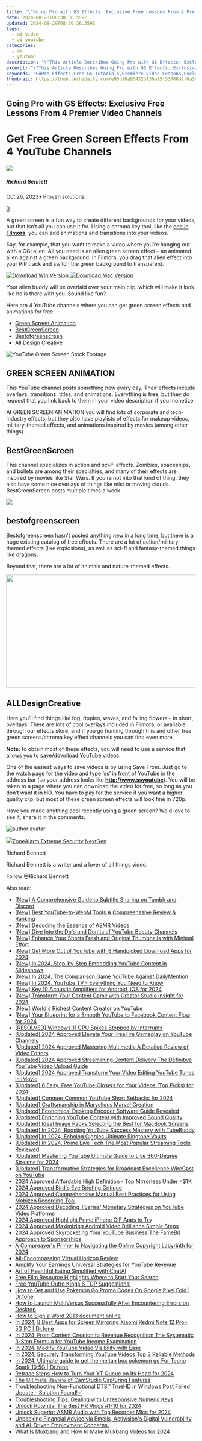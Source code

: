 ```yaml
---
title: "\"Going Pro with GS Effects  Exclusive Free Lessons From 4 Premier Video Channels for 2024\""
date: 2024-08-28T08:30:36.559Z
updated: 2024-08-29T08:30:36.559Z
tags:
  - ai video
  - ai youtube
categories:
  - ai
  - youtube
description: "\"This Article Describes Going Pro with GS Effects: Exclusive Free Lessons From 4 Premier Video Channels for 2024\""
excerpt: "\"This Article Describes Going Pro with GS Effects: Exclusive Free Lessons From 4 Premier Video Channels for 2024\""
keywords: "GoPro Effects,Free GS Tutorials,Premiere Video Lessons,Exclusive Pro Training,Top GS Techniques,Professional Videography,Channel Mastery Guide"
thumbnail: https://thmb.techidaily.com/e95b10a90432b136a95f53788d2f6a34587f22e1538a737ba31a5504b6070516.jpg
---
```


## Going Pro with GS Effects: Exclusive Free Lessons From 4 Premier Video Channels

# Get Free Green Screen Effects From 4 YouTube Channels

![](https://images.wondershare.com/filmora/article-images/richard-bennett.jpg)

##### Richard Bennett

 Oct 26, 2023• Proven solutions

[0](#commentsBoxSeoTemplate)

A green screen is a fun way to create different backgrounds for your videos, but that isn’t all you can use it for. Using a chroma key tool, like the [one in **Filmora**](https://tools.techidaily.com/wondershare/filmora/download/), you can add animations and transitions into your videos.

Say, for example, that you want to make a video where you’re hanging out with a CGI alien. All you need is an alien green screen effect – an animated alien against a green background. In Filmora, you drag that alien effect into your PIP track and switch the green background to transparent.

[![Download Win Version](https://images.wondershare.com/filmora/guide/download-btn-win.jpg) ](https://tools.techidaily.com/wondershare/filmora/download/) [![Download Mac Version](https://images.wondershare.com/filmora/guide/download-btn-mac.jpg) ](https://tools.techidaily.com/wondershare/filmora/download/)

Your alien buddy will be overlaid over your main clip, which will make it look like he is there with you. Sound like fun?

Here are 4 YouTube channels where you can get green screen effects and animations for free.

* [Green Screen Animation](#animation)
* [BestGreenScreen](#best)
* [Bestofgreenscreen](#bestof)
* [All Design Creative](#alldesign)

![YouTube Green Screen Stock Footage](https://images.wondershare.com/filmora/article-images/free-green-screen-effects.jpg)

## GREEN SCREEN ANIMATION

This YouTube channel posts something new every day. Their effects include overlays, transitions, titles, and animations. Everything is free, but they do request that you link back to them in your video description if you monetize.

At GREEN SCREEN ANIMATION you will find lots of corporate and tech-industry effects, but they also have playlists of effects for makeup videos, military-themed effects, and animations inspired by movies (among other things).

## BestGreenScreen

This channel specializes in action and sci-fi effects. Zombies, spaceships, and bullets are among their specialties, and many of their effects are inspired by movies like Star Wars. If you’re not into that kind of thing, they also have some nice overlays of things like mist or moving clouds. BestGreenScreen posts multiple times a week.

<!-- affiliate ads begin -->
<a href="https://shop.manycam.com/order/checkout.php?PRODS=17728032&QTY=1&AFFILIATE=108875&CART=1"><img src="https://secure.avangate.com/images/merchant/8230bea7d54bcdf99cdfe85cb07313d5/mcaffbanner920x120.png" border="0"></a>
<!-- affiliate ads end -->
## bestofgreenscreen

Bestofgreenscreen hasn’t posted anything new in a long time, but there is a huge existing catalog of free effects. There are a lot of action/military-themed effects (like explosions), as well as sci-fi and fantasy-themed things like dragons.

Beyond that, there are a lot of animals and nature-themed effects.

<!-- affiliate ads begin -->
<a href="https://25home.pxf.io/c/5597632/2090698/16836" target="_top" id="2090698"><img src="//a.impactradius-go.com/display-ad/16836-2090698" border="0" alt="" width="720" height="300"/></a>
<!-- affiliate ads end -->
## ALLDesignCreative

Here you’ll find things like fog, ripples, waves, and falling flowers – in short, overlays. There are lots of cool overlays included in Filmora, or available through our effects store, and if you go hunting through this and other free green screens/chroma key effect channels you can find even more.

**Note:** to obtain most of these effects, you will need to use a service that allows you to save/download YouTube videos.

One of the easiest ways to save videos is by using Save From. Just go to the watch page for the video and type ‘ss’ in front of YouTube in the address bar (so your address looks like **<http://www.ssyoutube>**). You will be taken to a page where you can download the video for free, so long as you don’t want it in HD. You have to pay for the service if you want a higher quality clip, but most of these green screen effects will look fine in 720p.

Have you made anything cool recently using a green screen? We'd love to see it, share it in the comments.

![author avatar](https://images.wondershare.com/filmora/article-images/richard-bennett.jpg)

<!-- affiliate ads begin -->
<a href="https://estore.zonealarm.com/order/checkout.php?PRODS=36245101&QTY=1&AFFILIATE=108875&CART=1"><img src="https://sc1.checkpoint.com/sc1/za/images/boxes/zang_box_trust.png" border="0">ZoneAlarm Extreme Security NextGen</a>
<!-- affiliate ads end -->
Richard Bennett

Richard Bennett is a writer and a lover of all things video.

Follow @Richard Bennett


<ins class="adsbygoogle"
     style="display:block"
     data-ad-format="autorelaxed"
     data-ad-client="ca-pub-7571918770474297"
     data-ad-slot="1223367746"></ins>



<ins class="adsbygoogle"
     style="display:block"
     data-ad-client="ca-pub-7571918770474297"
     data-ad-slot="8358498916"
     data-ad-format="auto"
     data-full-width-responsive="true"></ins>





<span class="atpl-alsoreadstyle">Also read:</span>
<div><ul>
<li><a href="https://extra-resources.techidaily.com/new-a-comprehensive-guide-to-subtitle-sharing-on-tumblr-and-discord/"><u>[New] A Comprehensive Guide to Subtitle Sharing on Tumblr and Discord</u></a></li>
<li><a href="https://youtube-web.techidaily.com/est-youtube-to-webm-tools-a-compreenasive-review-and-ranking/"><u>[New] Best YouTube-to-WebM Tools  A Compreenasive Review & Ranking</u></a></li>
<li><a href="https://youtube-web.techidaily.com/ecoding-the-essence-of-asmr-videos/"><u>[New] Decoding the Essence of ASMR Videos</u></a></li>
<li><a href="https://youtube-web.techidaily.com/ive-into-the-dos-and-donts-of-youtube-beauty-channels/"><u>[New] Dive Into the Do's and Don'ts of YouTube Beauty Channels</u></a></li>
<li><a href="https://youtube-web.techidaily.com/nhance-your-shorts-fresh-and-original-thumbnails-with-minimal-effort/"><u>[New] Enhance Your Shorts  Fresh and Original Thumbnails with Minimal Effort</u></a></li>
<li><a href="https://youtube-web.techidaily.com/et-more-out-of-youtube-with-8-handpicked-download-apps-for-2024/"><u>[New] Get More Out of YouTube with 8 Handpicked Download Apps for 2024</u></a></li>
<li><a href="https://youtube-web.techidaily.com/n-2024-step-by-step-embedding-youtube-content-in-slideshows/"><u>[New] In 2024, Step-by-Step  Embedding YouTube Content in Slideshows</u></a></li>
<li><a href="https://youtube-web.techidaily.com/n-2024-the-comparison-game-youtube-against-dailymention/"><u>[New] In 2024, The Comparison Game  YouTube Against DailyMention</u></a></li>
<li><a href="https://youtube-web.techidaily.com/n-2024-youtube-tv-everything-you-need-to-know/"><u>[New] In 2024, YouTube TV - Everything You Need to Know</u></a></li>
<li><a href="https://youtube-web.techidaily.com/ey-10-acoustic-amplifiers-for-android-ios-for-2024/"><u>[New] Key 10 Acoustic Amplifiers for Android, iOS for 2024</u></a></li>
<li><a href="https://youtube-web.techidaily.com/ransform-your-content-game-with-creator-studio-insight-for-2024/"><u>[New] Transform Your Content Game with Creator Studio Insight for 2024</u></a></li>
<li><a href="https://youtube-web.techidaily.com/orlds-richest-content-creator-on-youtube/"><u>[New] World's Richest Content Creator on YouTube</u></a></li>
<li><a href="https://youtube-web.techidaily.com/our-blueprint-for-a-smooth-youtube-to-facebook-content-flow-for-2024/"><u>[New] Your Blueprint for a Smooth YouTube to Facebook Content Flow for 2024</u></a></li>
<li><a href="https://common-error.techidaily.com/resolved-windows-11-cpu-spikes-stopped-by-interrupts/"><u>[RESOLVED] Windows 11 CPU Spikes Stopped by Interrupts</u></a></li>
<li><a href="https://youtube-web.techidaily.com/ed-2024-approved-elevate-your-freefire-gameplay-on-youtube-channels/"><u>[Updated] 2024 Approved  Elevate Your FreeFire Gameplay on YouTube Channels</u></a></li>
<li><a href="https://youtube-web.techidaily.com/ed-2024-approved-mastering-multimedia-a-detailed-review-of-video-editors/"><u>[Updated] 2024 Approved  Mastering Multimedia  A Detailed Review of Video Editors</u></a></li>
<li><a href="https://youtube-web.techidaily.com/ed-2024-approved-streamlining-content-delivery-the-definitive-youtube-video-upload-guide/"><u>[Updated] 2024 Approved  Streamlining Content Delivery  The Definitive YouTube Video Upload Guide</u></a></li>
<li><a href="https://youtube-web.techidaily.com/ed-2024-approved-transform-your-video-editing-youtube-tunes-in-imovie/"><u>[Updated] 2024 Approved  Transform Your Video Editing  YouTube Tunes in iMovie</u></a></li>
<li><a href="https://youtube-web.techidaily.com/ed-6-easy-free-youtube-closers-for-your-videos-top-picks-for-2024/"><u>[Updated] 6 Easy, Free YouTube Closers for Your Videos (Top Picks) for 2024</u></a></li>
<li><a href="https://youtube-web.techidaily.com/ed-conquer-common-youtube-short-setbacks-for-2024/"><u>[Updated] Conquer Common YouTube Short Setbacks for 2024</u></a></li>
<li><a href="https://youtube-web.techidaily.com/ed-craftsmanship-in-marvellous-marvel-creation/"><u>[Updated] Craftsmanship in Marvellous Marvel Creation</u></a></li>
<li><a href="https://screen-mirroring-recording.techidaily.com/updated-economical-desktop-encoder-software-guide-revealed/"><u>[Updated] Economical Desktop Encoder Software Guide Revealed</u></a></li>
<li><a href="https://youtube-web.techidaily.com/ed-enriching-youtube-content-with-improved-sound-quality/"><u>[Updated] Enriching YouTube Content with Improved Sound Quality</u></a></li>
<li><a href="https://some-knowledge.techidaily.com/updated-ideal-image-packs-selecting-the-best-for-macbook-screens/"><u>[Updated] Ideal Image Packs  Selecting the Best for MacBook Screens</u></a></li>
<li><a href="https://youtube-web.techidaily.com/ed-in-2024-boosting-youtube-success-mastery-with-tubebuddy/"><u>[Updated] In 2024, Boosting YouTube Success  Mastery with TubeBuddy</u></a></li>
<li><a href="https://fox-boxes.techidaily.com/updated-in-2024-echoing-giggles-ultimate-ringtone-vaults/"><u>[Updated] In 2024, Echoing Giggles  Ultimate Ringtone Vaults</u></a></li>
<li><a href="https://youtube-web.techidaily.com/ed-in-2024-prime-live-tech-the-most-popular-streaming-tools-reviewed/"><u>[Updated] In 2024, Prime Live Tech  The Most Popular Streaming Tools Reviewed</u></a></li>
<li><a href="https://youtube-web.techidaily.com/ed-mastering-youtube-ultimate-guide-to-live-360-degree-streams-for-2024/"><u>[Updated] Mastering YouTube  Ultimate Guide to Live 360-Degree Streams for 2024</u></a></li>
<li><a href="https://youtube-web.techidaily.com/ed-transformative-strategies-for-broadcast-excellence-wirecast-on-youtube/"><u>[Updated] Transformative Strategies for Broadcast Excellence  WireCast on YouTube</u></a></li>
<li><a href="https://extra-tips.techidaily.com/2024-approved-affordable-high-definition-top-mirrorless-under-(1k/"><u>2024 Approved  Affordable High Definition - Top Mirrorless Under <$1K</u></a></li>
<li><a href="https://extra-information.techidaily.com/2024-approved-birds-eye-briefing-critique/"><u>2024 Approved  Bird's Eye Briefing  Critique</u></a></li>
<li><a href="https://digital-screen-recording.techidaily.com/2024-approved-comprehensive-manual-best-practices-for-using-mobizen-recording-tool/"><u>2024 Approved  Comprehensive Manual  Best Practices for Using Mobizen Recording Tool</u></a></li>
<li><a href="https://youtube-web.techidaily.com/approved-decoding-tseries-monetary-strategies-on-youtube-video-platforms/"><u>2024 Approved  Decoding TSeries’ Monetary Strategies on YouTube Video Platforms</u></a></li>
<li><a href="https://some-knowledge.techidaily.com/2024-approved-highlight-prime-iphone-gif-apps-to-try/"><u>2024 Approved  Highlight  Prime iPhone GIF Apps to Try</u></a></li>
<li><a href="https://extra-guidance.techidaily.com/2024-approved-maximizing-android-video-brilliance-simple-steps/"><u>2024 Approved  Maximizing Android Video Brilliance  Simple Steps</u></a></li>
<li><a href="https://youtube-web.techidaily.com/approved-skyrocketing-your-youtube-business-the-famebit-approach-to-sponsorships/"><u>2024 Approved  Skyrocketing Your YouTube Business  The FameBit Approach to Sponsorships</u></a></li>
<li><a href="https://youtube-web.techidaily.com/preayers-primer-to-navigating-the-online-copyright-labyrinth-for-2024/"><u>A Compreayer's Primer to Navigating the Online Copyright Labyrinth for 2024</u></a></li>
<li><a href="https://extra-resources.techidaily.com/all-encompassing-virtual-horizon-review/"><u>All-Encompassing Virtual Horizon Review</u></a></li>
<li><a href="https://youtube-web.techidaily.com/fy-your-earnings-universal-strategies-for-youtube-revenue/"><u>Amplify Your Earnings  Universal Strategies for YouTube Revenue</u></a></li>
<li><a href="https://tech-revival.techidaily.com/art-of-healthful-eating-simplified-with-chatai/"><u>Art of Healthful Eating Simplified with ChatAI</u></a></li>
<li><a href="https://youtube-clips.techidaily.com/free-film-resource-highlights-where-to-start-your-search/"><u>Free Film Resource Highlights  Where to Start Your Search</u></a></li>
<li><a href="https://youtube-web.techidaily.com/youtube-outro-kings-6-top-suggestions/"><u>Free YouTube Outro Kings  6 TOP Suggestions!</u></a></li>
<li><a href="https://pokemon-go-android.techidaily.com/how-to-get-and-use-pokemon-go-promo-codes-on-google-pixel-fold-drfone-by-drfone-virtual-android/"><u>How to Get and Use Pokemon Go Promo Codes On Google Pixel Fold | Dr.fone</u></a></li>
<li><a href="https://win-solutions.techidaily.com/how-to-launch-multiversus-successfully-after-encountering-errors-on-desktop/"><u>How to Launch MultiVersus Successfully After Encountering Errors on Desktop</u></a></li>
<li><a href="https://blog-min.techidaily.com/how-to-sign-a-word-2013-document-online-by-ldigisigner-sign-a-word-sign-a-word/"><u>How to Sign a Word 2013 document online</u></a></li>
<li><a href="https://screen-mirror.techidaily.com/in-2024-8-best-apps-for-screen-mirroring-xiaomi-redmi-note-12-proplus-5g-pc-drfone-by-drfone-android/"><u>In 2024, 8 Best Apps for Screen Mirroring Xiaomi Redmi Note 12 Pro+ 5G PC | Dr.fone</u></a></li>
<li><a href="https://youtube-web.techidaily.com/24-from-content-creation-to-revenue-recognition-the-systematic-3-step-formula-for-youtube-income-examination/"><u>In 2024, From Content Creation to Revenue Recognition  The Systematic 3-Step Formula for YouTube Income Examination</u></a></li>
<li><a href="https://youtube-web.techidaily.com/24-modify-youtube-video-visibility-with-ease/"><u>In 2024, Modify YouTube Video Visibility with Ease</u></a></li>
<li><a href="https://youtube-web.techidaily.com/24-securely-transforming-youtube-videos-top-3-reliable-methods/"><u>In 2024, Securely Transforming YouTube Videos  Top 3 Reliable Methods</u></a></li>
<li><a href="https://android-pokemon-go.techidaily.com/in-2024-ultimate-guide-to-get-the-meltan-box-pokemon-go-for-tecno-spark-10-5g-drfone-by-drfone-virtual-android/"><u>In 2024, Ultimate guide to get the meltan box pokemon go For Tecno Spark 10 5G | Dr.fone</u></a></li>
<li><a href="https://youtube-web.techidaily.com/ce-steps-how-to-turn-your-yt-queue-on-its-head-for-2024/"><u>Retrace Steps  How to Turn Your YT Queue on Its Head for 2024</u></a></li>
<li><a href="https://screen-video-capture.techidaily.com/the-ultimate-review-of-camstudio-capturing-features/"><u>The Ultimate Review of CamStudio Capturing Features</u></a></li>
<li><a href="https://driver-error.techidaily.com/troubleshooting-non-functional-dts-truehd-in-windows-post-failed-update-solution-found/"><u>Troubleshooting Non-Functional DTS™ TrueHD in Windows Post Failed Update – Solution Found!✅</u></a></li>
<li><a href="https://win-howtos.techidaily.com/troubleshooting-tips-dealing-with-unresponsive-numeric-keys/"><u>Troubleshooting Tips: Dealing with Unresponsive Numeric Keys</u></a></li>
<li><a href="https://youtube-web.techidaily.com/k-potential-the-best-hr-vlogs-1-10-for-2024/"><u>Unlock Potential  The Best HR Vlogs #1-10 for 2024</u></a></li>
<li><a href="https://youtube-web.techidaily.com/k-superior-asmr-audio-with-top-recorder-mics-for-2024/"><u>Unlock Superior ASMR Audio with Top Recorder Mics for 2024</u></a></li>
<li><a href="https://tech-revival.techidaily.com/1722164448368-unpacking-financial-advice-via-emojis-activisions-digital-vulnerability-and-ai-driven-employment-concerns/"><u>Unpacking Financial Advice via Emojis, Activision's Digital Vulnerability and AI-Driven Employment Concerns.</u></a></li>
<li><a href="https://youtube-web.techidaily.com/is-mukbang-and-how-to-make-mukbang-videos-for-2024/"><u>What Is Mukbang and How to Make Mukbang Videos for 2024</u></a></li>
</ul></div>
